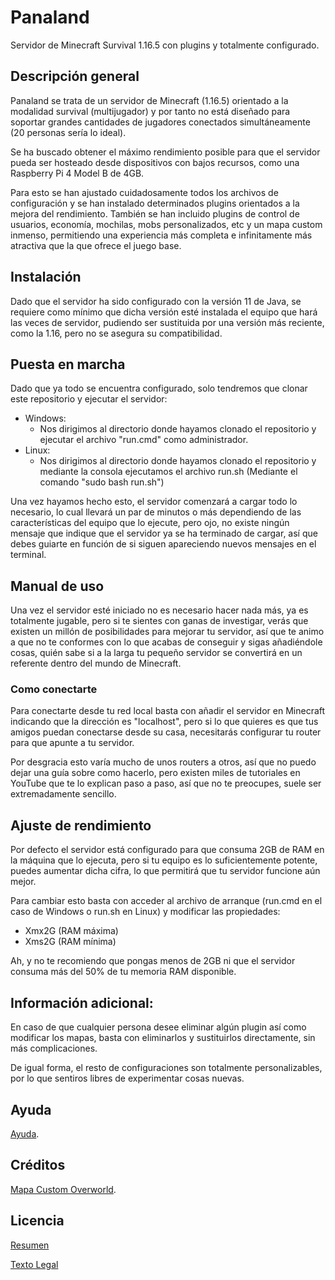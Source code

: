 # Panaland
Servidor de Minecraft Survival 1.16.5 con plugins y totalmente configurado.

## Descripción general

Panaland se trata de un servidor de Minecraft (1.16.5) orientado a la modalidad survival (multijugador) y por tanto no está diseñado para soportar grandes cantidades de jugadores conectados simultáneamente (20 personas sería lo ideal).

Se ha buscado obtener el máximo rendimiento posible para que el servidor pueda ser hosteado desde dispositivos con bajos recursos, como una Raspberry Pi 4 Model B de 4GB.

Para esto se han ajustado cuidadosamente todos los archivos de configuración y se han instalado determinados plugins orientados a la mejora del rendimiento.
También se han incluido plugins de control de usuarios, economía, mochilas, mobs personalizados, etc y un mapa custom inmenso, permitiendo una experiencia más completa e infinitamente más atractiva que la que ofrece el juego base.

## Instalación

Dado que el servidor ha sido configurado con la versión 11 de Java, se requiere como mínimo que dicha versión esté instalada el equipo que hará las veces de servidor, pudiendo ser sustituida por una versión más reciente, como la 1.16, pero no se asegura su compatibilidad.

## Puesta en marcha

Dado que ya todo se encuentra configurado, solo tendremos que clonar este repositorio y ejecutar el servidor:
  - Windows:
      - Nos dirigimos al directorio donde hayamos clonado el repositorio y ejecutar el archivo "run.cmd" como administrador.
  - Linux:
      - Nos dirigimos al directorio donde hayamos clonado el repositorio y mediante la consola ejecutamos el archivo run.sh (Mediante el comando "sudo bash run.sh")

Una vez hayamos hecho esto, el servidor comenzará a cargar todo lo necesario, lo cual llevará un par de minutos o más dependiendo de las características del equipo que lo ejecute, pero ojo, no existe ningún mensaje que indique que el servidor ya se ha terminado de cargar, así que debes guiarte en función de si siguen apareciendo nuevos mensajes en el terminal.

## Manual de uso

Una vez el servidor esté iniciado no es necesario hacer nada más, ya es totalmente jugable, pero si te sientes con ganas de investigar, verás que existen un millón de posibilidades para mejorar tu servidor, así que te animo a que no te conformes con lo que acabas de conseguir y sigas añadiéndole cosas, quién sabe si a la larga tu pequeño servidor se convertirá en un referente dentro del mundo de Minecraft.

### Como conectarte

Para conectarte desde tu red local basta con añadir el servidor en Minecraft indicando que la dirección es "localhost", pero si lo que quieres es que tus amigos puedan conectarse desde su casa, necesitarás configurar tu router para que apunte a tu servidor.

Por desgracia esto varía mucho de unos routers a otros, así que no puedo dejar una guía sobre como hacerlo, pero existen miles de tutoriales en YouTube que te lo explican paso a paso, así que no te preocupes, suele ser extremadamente sencillo.

## Ajuste de rendimiento

Por defecto el servidor está configurado para que consuma 2GB de RAM en la máquina que lo ejecuta, pero si tu equipo es lo suficientemente potente, puedes aumentar dicha cifra, lo que permitirá que tu servidor funcione aún mejor.

Para cambiar esto basta con acceder al archivo de arranque (run.cmd en el caso de Windows o run.sh en Linux) y modificar las propiedades:
  - Xmx2G (RAM máxima)
  - Xms2G (RAM mínima)

Ah, y no te recomiendo que pongas menos de 2GB ni que el servidor consuma más del 50% de tu memoria RAM disponible.

## Información adicional:

En caso de que cualquier persona desee eliminar algún plugin así como modificar los mapas, basta con eliminarlos y sustituirlos directamente, sin más complicaciones.

De igual forma, el resto de configuraciones son totalmente personalizables, por lo que sentiros libres de experimentar cosas nuevas.

## Ayuda

[Ayuda](https://github.com/Ivanobix/Panaland/issues).

## Créditos

[Mapa Custom Overworld](https://www.planetminecraft.com/project/drehmal-v2-prim-rdial-12k-x-12k-survival-adventure-map/).

## Licencia

[Resumen](https://creativecommons.org/licenses/by-nc/4.0/deed.es)

[Texto Legal](https://creativecommons.org/licenses/by-nc/4.0/legalcode.es)
